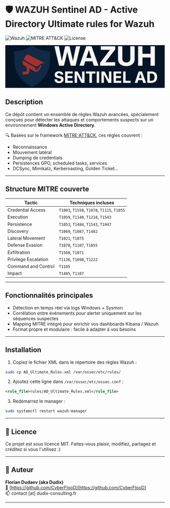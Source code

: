 # 🛡️ WAZUH Sentinel AD - Active Directory Ultimate rules for Wazuh

![Wazuh](https://img.shields.io/badge/Wazuh-Compatible-blue) ![MITRE ATT&CK](https://img.shields.io/badge/MITRE-ATT%26CK-red) ![License](https://img.shields.io/badge/license-MIT-green)

<img src="./img/wazuh_sentinel_ad4.png"/>

## Description

Ce dépôt contient un ensemble de règles Wazuh avancées, spécialement conçues pour détecter les attaques et comportements suspects sur un environnement **Windows Active Directory**.

🔍 Basées sur le framework [MITRE ATT&CK](https://attack.mitre.org), ces règles couvrent :
- Reconnaissance
- Mouvement latéral
- Dumping de credentials
- Persistences GPO, scheduled tasks, services
- DCSync, Mimikatz, Kerberoasting, Golden Ticket...
---

## Structure MITRE couverte

| Tactic              | Techniques incluses                                        |
|---------------------|-------------------------------------------------------------|
| Credential Access   | `T1003`, `T1558`, `T1078`, `T1115`, `T1055`                |
| Execution           | `T1059`, `T1140`, `T1218`, `T1543`                         |
| Persistence         | `T1053`, `T1484`, `T1543`, `T1047`                         |
| Discovery           | `T1069`, `T1087`, `T1482`                                  |
| Lateral Movement    | `T1021`, `T1075`                                           |
| Defense Evasion     | `T1070`, `T1107`, `T1055`                                  |
| Exfiltration        | `T1560`, `T1071`                                           |
| Privilege Escalation| `T1136`, `T1098`, `T1222`                                  |
| Command and Control | `T1105`                                                    |
| Impact              | `T1485`, `T1107`           

---


## Fonctionnalités principales

- Détection en temps réel via logs Windows + Sysmon
- Corrélation entre événements pour alerter uniquement sur les séquences suspectes
- Mapping MITRE intégré pour enrichir vos dashboards Kibana / Wazuh
- Format propre et modulaire : facile à adapter à vos besoins

---

## Installation

1. Copiez le fichier XML dans le répertoire des règles Wazuh :
```bash
sudo cp AD_Ultimate_Rules.xml /var/ossec/etc/rules/
```

2. Ajoutez cette ligne dans `/var/ossec/etc/ossec.conf` :
```xml
<rule_file>rules/AD_Ultimate_Rules.xml</rule_file>
```

3. Redémarrez le manager :
```bash
sudo systemctl restart wazuh-manager
```

---

## 📄 Licence

Ce projet est sous licence MIT. Faites-vous plaisir, modifiez, partagez et créditez si vous l'utilisez :)

---

## 🙋 Auteur

**Florian Dudaev (aka Dudix)**  
🔗 [https://github.com/CyberFlooD](https://github.com/CyberFlooD)  
📫 contact [at] dudix-consulting.fr

---
